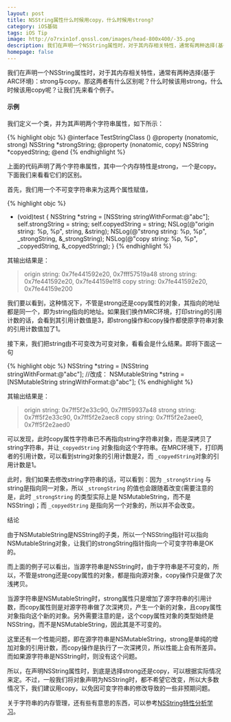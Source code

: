 ```yaml
---
layout: post
title: NSString属性什么时候用copy，什么时候用strong?
category: iOS基础
tags: iOS Tip
image: http://o7rxin1of.qnssl.com/images/head-800x400/-35.png
description: 我们在声明一个NSString属性时，对于其内存相关特性，通常有两种选择(基于ARC环境)：strong与copy。那这两者有什么区别呢？什么时候该用strong，什么时候该用copy呢?
homepage: false
---
```



我们在声明一个NSString属性时，对于其内存相关特性，通常有两种选择(基于ARC环境)：strong与copy。那这两者有什么区别呢？什么时候该用strong，什么时候该用copy呢？让我们先来看个例子。

#### 示例

我们定义一个类，并为其声明两个字符串属性，如下所示：

{% highlight objc  %}
@interface TestStringClass ()
@property (nonatomic, strong) NSString *strongString;
@property (nonatomic, copy) NSString *copyedString;
@end
{% endhighlight %}

上面的代码声明了两个字符串属性，其中一个内存特性是strong，一个是copy。下面我们来看看它们的区别。

首先，我们用一个不可变字符串来为这两个属性赋值，

{% highlight objc  %}
- (void)test {
    NSString *string = [NSString stringWithFormat:@"abc"];
    self.strongString = string;
    self.copyedString = string;
    NSLog(@"origin string: %p, %p", string, &string);
    NSLog(@"strong string: %p, %p", _strongString, &_strongString);
    NSLog(@"copy string: %p, %p", _copyedString, &_copyedString);
}
{% endhighlight %}

其输出结果是：

> origin string: 0x7fe441592e20, 0x7fff57519a48
> strong string: 0x7fe441592e20, 0x7fe44159e1f8
> copy string: 0x7fe441592e20, 0x7fe44159e200

我们要以看到，这种情况下，不管是strong还是copy属性的对象，其指向的地址都是同一个，即为string指向的地址。如果我们换作MRC环境，打印string的引用计数的话，会看到其引用计数值是3，即strong操作和copy操作都使原字符串对象的引用计数值加了1。

接下来，我们把string由不可变改为可变对象，看看会是什么结果。即将下面这一句

{% highlight objc  %}
NSString *string = [NSString stringWithFormat:@"abc"];
//改成：
NSMutableString *string = [NSMutableString stringWithFormat:@"abc"];
{% endhighlight %}

其输出结果是：

> origin string: 0x7ff5f2e33c90, 0x7fff59937a48
> strong string: 0x7ff5f2e33c90, 0x7ff5f2e2aec8
> copy string: 0x7ff5f2e2aee0, 0x7ff5f2e2aed0

可以发现，此时copy属性字符串已不再指向string字符串对象，而是深拷贝了string字符串，并让`_copyedString` 对象指向这个字符串。在MRC环境下，打印两者的引用计数，可以看到string对象的引用计数是2，而 `_copyedString`对象的引用计数是1。

此时，我们如果去修改string字符串的话，可以看到：因为 `_strongString` 与string是指向同一对象，所以 `_strongString` 的值也会跟随着改变(需要注意的是，此时 `_strongString` 的类型实际上是 NSMutableString，而不是NSString)；而 `_copyedString` 是指向另一个对象的，所以并不会改变。

结论

由于NSMutableString是NSString的子类，所以一个NSString指针可以指向NSMutableString对象，让我们的strongString指针指向一个可变字符串是OK的。

而上面的例子可以看出，当源字符串是NSString时，由于字符串是不可变的，所以，不管是strong还是copy属性的对象，都是指向源对象，copy操作只是做了次浅拷贝。

当源字符串是NSMutableString时，strong属性只是增加了源字符串的引用计数，而copy属性则是对源字符串做了次深拷贝，产生一个新的对象，且copy属性对象指向这个新的对象。另外需要注意的是，这个copy属性对象的类型始终是NSString，而不是NSMutableString，因此其是不可变的。

这里还有一个性能问题，即在源字符串是NSMutableString，strong是单纯的增加对象的引用计数，而copy操作是执行了一次深拷贝，所以性能上会有所差异。而如果源字符串是NSString时，则没有这个问题。

所以，在声明NSString属性时，到底是选择strong还是copy，可以根据实际情况来定。不过，一般我们将对象声明为NSString时，都不希望它改变，所以大多数情况下，我们建议用copy，以免因可变字符串的修改导致的一些非预期问题。

关于字符串的内存管理，还有些有意思的东西，可以参考[NSString特性分析学习](http://blog.cnbluebox.com/blog/2014/04/16/nsstringte-xing-fen-xi-xue-xi/)。

